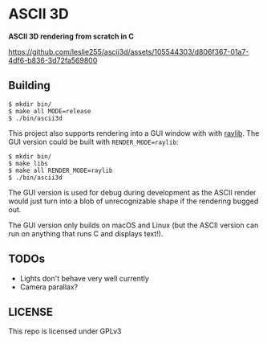 # ASCII 3D

**ASCII 3D rendering from scratch in C**

https://github.com/leslie255/ascii3d/assets/105544303/d806f367-01a7-4df6-b836-3d72fa569800

## Building

```
$ mkdir bin/
$ make all MODE=release
$ ./bin/ascii3d
```

This project also supports rendering into a GUI window with with [raylib](https://github.com/raysan5/raylib).
The GUI version could be built with `RENDER_MODE=raylib`:

```
$ mkdir bin/
$ make libs
$ make all RENDER_MODE=raylib
$ ./bin/ascii3d
```

The GUI version is used for debug during development as the ASCII render would just turn into a blob of unrecognizable shape if the rendering bugged out.

The GUI version only builds on macOS and Linux (but the ASCII version can run on anything that runs C and displays text!).

## TODOs

- Lights don't behave very well currently
- Camera parallax?

## LICENSE

This repo is licensed under GPLv3

